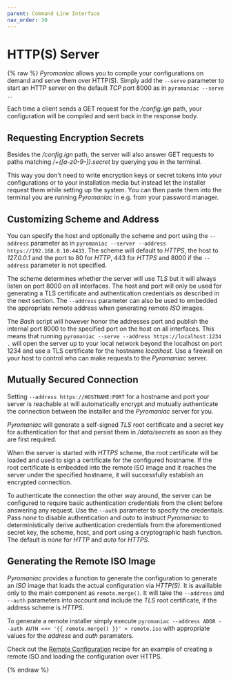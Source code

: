 ```yaml
---
parent: Command Line Interface
nav_order: 30
---
```


# HTTP(S) Server
{% raw %}
*Pyromaniac* allows you to compile your configurations on demand and serve them
over HTTP(S). Simply add the `--serve` parameter to start an HTTP server on
the default *TCP* port 8000 as in `pyromaniac --serve .`.

Each time a client sends a GET request for the */config.ign* path, your
configuration will be compiled and sent back in the response body.

## Requesting Encryption Secrets
Besides the */config.ign* path, the server will also answer GET requests to
paths matching */+([a-z0-9-]).secret* by querying you in the terminal.

This way you don't need to write encryption keys or secret tokens into your
configurations or to your installation media but instead let the installer
request them while setting up the system. You can then paste them into the
terminal you are running *Pyromaniac* in e.g. from your password manager.

## Customizing Scheme and Address
You can specify the host and optionally the scheme and port using the
`--address` parameter as in `pyromaniac --server
--address https://192.168.0.10:4433`. The scheme will default to *HTTPS*, the
host to *127.0.0.1* and the port to 80 for *HTTP*, 443 for *HTTPS* and 8000 if
the `--address` parameter is not specified.

The scheme determines whether the server will use *TLS* but it will always
listen on port 8000 on all interfaces. The host and port will only be used for
generating a TLS certificate and authentication credentials as described
in the next section. The `--address` parameter can also be used to embedded the
appropriate remote address when generating remote *ISO* images.

The *Bash* script will however honor the addresses port and publish the
internal port 8000 to the specified port on the host on all interfaces. This
means that running `pyromaniac --serve --address https://localhost:1234 .`
will open the server up to your local network beyond the localhost on port 1234
and use a TLS certificate for the hostname *localhost*. Use a firewall on your
host to control who can make requests to the *Pyromaniac* server.

## Mutually Secured Connection
Setting `--address https://HOSTNAME:PORT` for a hostname and port your server
is reachable at will automatically encrypt and mutually authenticate the
connection between the installer and the *Pyromaniac* server for you. 

*Pyromaniac* will generate a self-signed *TLS* root certificate and a secret
key for authentication for that and persist them in */data/secrets* as soon as
they are first required.

When the server is started with *HTTPS* scheme, the root certificate will be
loaded and used to sign a certificate for the configured hostname. If the root
certificate is embedded into the remote ISO image and it reaches the server
under the specified hostname, it will successfully establish an encrypted
connection.

To authenticate the connection the other way around, the server can be
configured to require basic authentication credentials from the client before
answering any request. Use the `--auth` parameter to specify the credentials.
Pass *none* to disable authentication and *auto* to instruct *Pyromaniac* to
deterministically derive authentication credentials from the aforementioned
secret key, the scheme, host, and port using a cryptographic hash function. The
default is  *none* for *HTTP* and *auto* for *HTTPS*.

## Generating the Remote ISO Image
*Pyromaniac* provides a function to generate the configuration to generate an
*ISO* image that loads the actual configuration via *HTTP(S)*. It is availlable
only to the main component as `remote.merge()`. It will take the `--address`
and `--auth` parameters into account and include the *TLS* root certificate, if
the address scheme is *HTTPS*.

To generate a remote installer simply execute `pyromaniac --address ADDR
--auth AUTH <<< '{{ remote.merge() }}' > remote.iso` with appropriate values
for the *address* and *auth* paramaters.

Check out the [Remote Configuration][recipe] recipe for an example of creating
a remote ISO and loading the configuration over HTTPS.

[recipe]: recipes-remote.md
{% endraw %}

